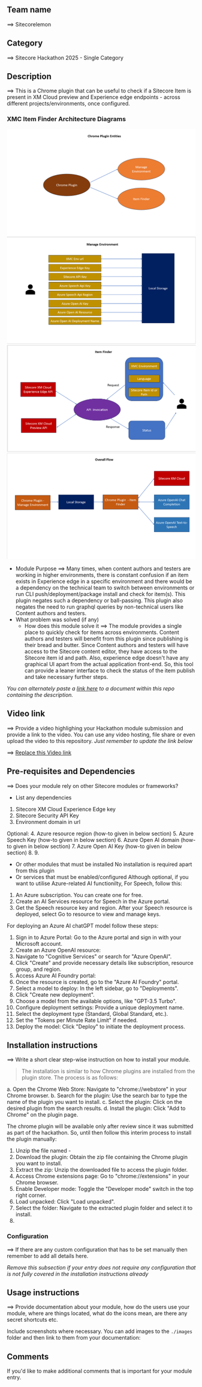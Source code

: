 ## Team name
⟹ Sitecorelemon

## Category
⟹ Sitecore Hackathon 2025 - Single Category

## Description
⟹ This is a Chrome plugin that can be useful to check if a Sitecore Item is present in XM Cloud preview and Experience edge endpoints - across different projects/environments, once configured. 

### XMC Item Finder Architecture Diagrams
![Chrome Plugin Entities](docs/diagrams/chromepluginentities.png)
![Manage Environment](docs/diagrams/manageenv.png)
![Item Finder](docs/diagrams/Itemfinder.png)
![Overall Flow](docs/diagrams/overallflow.png)

  - Module Purpose
    ⟹ Many times, when content authors and testers are working in higher environments, there is constant confusion if an item exists in Experience edge in a specific environment and there would be a dependency on the technical team to switch between environments or run CLI push/deployment/package install and check for item(s). This plugin negates such a dependency or ball-passing. This plugin also negates the need to run graphql queries by non-technical users like Content authors and testers. 
  - What problem was solved (if any)
    - How does this module solve it
    ⟹ The module provides a single place to quickly check for items across environments. Content authors and testers will benefit from this plugin since publishing is their bread and butter. Since Content authors and testers will have access to the Sitecore content editor, they have access to the Sitecore item id and path. Also, experience edge doesn't have any graphical UI apart from the actual application front-end. So, this tool can provide a leaner interface to check the status of the item publish and take necessary further steps. 

_You can alternately paste a [link here](#docs) to a document within this repo containing the description._

## Video link
⟹ Provide a video highlighing your Hackathon module submission and provide a link to the video. You can use any video hosting, file share or even upload the video to this repository. _Just remember to update the link below_

⟹ [Replace this Video link](#video-link)

## Pre-requisites and Dependencies

⟹ Does your module rely on other Sitecore modules or frameworks?

- List any dependencies
1. Sitecore XM Cloud Experience Edge key
2. Sitecore Security API Key
3. Environment domain in url

Optional:
4. Azure resource region (how-to given in below section)
5. Azure Speech Key (how-to given in below section)
6. Azure Open AI domain (how-to given in below section)
7. Azure Open AI Key (how-to given in below section)
8.
9.
- Or other modules that must be installed
No installation is required apart from this plugin
- Or services that must be enabled/configured
Although optional, if you want to utilise Azure-related AI functionilty, 
For Speech, follow this:
1. An Azure subscription. You can create one for free.
2. Create an AI Services resource for Speech in the Azure portal.
3. Get the Speech resource key and region. After your Speech resource is deployed, select Go to resource to view and manage keys.

For deploying an Azure AI chatGPT model follow these steps:
1. Sign in to Azure Portal: Go to the Azure portal and sign in with your Microsoft account. 
2. Create an Azure OpenAI resource:
3. Navigate to "Cognitive Services" or search for "Azure OpenAI". 
4. Click "Create" and provide necessary details like subscription, resource group, and region. 
5. Access Azure AI Foundry portal:
6. Once the resource is created, go to the "Azure AI Foundry" portal. 
7. Select a model to deploy: In the left sidebar, go to "Deployments". 
8. Click "Create new deployment". 
9. Choose a model from the available options, like "GPT-3.5 Turbo". 
10. Configure deployment settings: Provide a unique deployment name. 
11. Select the deployment type (Standard, Global Standard, etc.). 
12. Set the "Tokens per Minute Rate Limit" if needed. 
13. Deploy the model: Click "Deploy" to initiate the deployment process. 

## Installation instructions
⟹ Write a short clear step-wise instruction on how to install your module.  

> The installation is similar to how Chrome plugins are installed from the plugin store. The process is as follows:

a. Open the Chrome Web Store: Navigate to "chrome://webstore" in your Chrome browser. 
b. Search for the plugin: Use the search bar to type the name of the plugin you want to install. 
c. Select the plugin: Click on the desired plugin from the search results. 
d. Install the plugin: Click "Add to Chrome" on the plugin page. 


 The chrome plugin will be available only after review since it was submitted as part of the hackathon. So, until then follow this interim process to install the plugin manually:

1. Unzip the file named - 
2. Download the plugin: Obtain the zip file containing the Chrome plugin you want to install. 
3. Extract the zip: Unzip the downloaded file to access the plugin folder. 
4. Access Chrome extensions page: Go to "chrome://extensions" in your Chrome browser. 
5. Enable Developer mode: Toggle the "Developer mode" switch in the top right corner. 
6. Load unpacked: Click "Load unpacked". 
7. Select the folder: Navigate to the extracted plugin folder and select it to install. 
8. 

### Configuration
⟹ If there are any custom configuration that has to be set manually then remember to add all details here.

_Remove this subsection if your entry does not require any configuration that is not fully covered in the installation instructions already_

## Usage instructions
⟹ Provide documentation about your module, how do the users use your module, where are things located, what do the icons mean, are there any secret shortcuts etc.

Include screenshots where necessary. You can add images to the `./images` folder and then link to them from your documentation:

## Comments
If you'd like to make additional comments that is important for your module entry.
